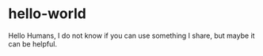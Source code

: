 # hello-world

Hello Humans, 
I do not know if you can use something I share, but maybe it can be helpful. 
